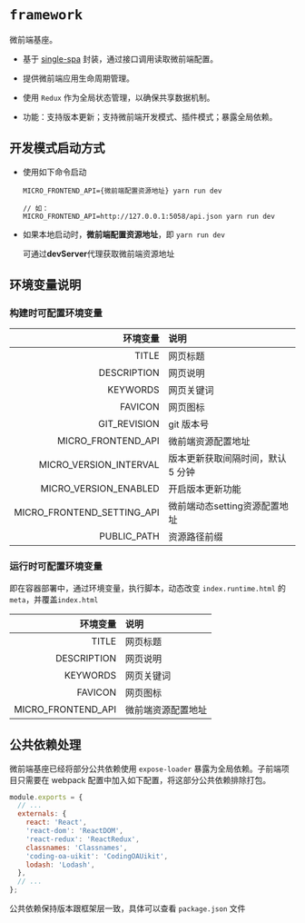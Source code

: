 # `framework`

微前端基座。

- 基于 [single-spa](https://single-spa.js.org/docs/getting-started-overview/) 封装，通过接口调用读取微前端配置。

- 提供微前端应用生命周期管理。

- 使用 `Redux` 作为全局状态管理，以确保共享数据机制。

- 功能：支持版本更新；支持微前端开发模式、插件模式；暴露全局依赖。

## 开发模式启动方式

- 使用如下命令启动

  ```node
  MICRO_FRONTEND_API={微前端配置资源地址} yarn run dev

  // 如：
  MICRO_FRONTEND_API=http://127.0.0.1:5058/api.json yarn run dev
  ```

- 如果本地启动时，**微前端配置资源地址**，即 `yarn run dev`

  可通过**devServer**代理获取微前端资源地址

## 环境变量说明

### 构建时可配置环境变量

|                       环境变量 | 说明                                   |
| -----------------------------: | :------------------------------------- |
|                          TITLE | 网页标题                               |
|                    DESCRIPTION | 网页说明                               |
|                       KEYWORDS | 网页关键词                             |
|                        FAVICON | 网页图标                               |
|                   GIT_REVISION | git 版本号                             |
|             MICRO_FRONTEND_API | 微前端资源配置地址                     |
|         MICRO_VERSION_INTERVAL | 版本更新获取间隔时间，默认 5 分钟      |
|          MICRO_VERSION_ENABLED | 开启版本更新功能                       |
|     MICRO_FRONTEND_SETTING_API | 微前端动态setting资源配置地址     |
|                    PUBLIC_PATH | 资源路径前缀     |

### 运行时可配置环境变量

即在容器部署中，通过环境变量，执行脚本，动态改变 `index.runtime.html` 的 `meta`，并覆盖`index.html`

|           环境变量 | 说明               |
| -----------------: | :----------------- |
|              TITLE | 网页标题           |
|        DESCRIPTION | 网页说明           |
|           KEYWORDS | 网页关键词         |
|            FAVICON | 网页图标           |
| MICRO_FRONTEND_API | 微前端资源配置地址 |

## 公共依赖处理

微前端基座已经将部分公共依赖使用 `expose-loader` 暴露为全局依赖。子前端项目只需要在 webpack 配置中加入如下配置，将这部分公共依赖排除打包。

```js
module.exports = {
  // ...
  externals: {
    react: 'React',
    'react-dom': 'ReactDOM',
    'react-redux': 'ReactRedux',
    classnames: 'Classnames',
    'coding-oa-uikit': 'CodingOAUikit',
    lodash: 'Lodash',
  },
  // ...
};
```

公共依赖保持版本跟框架层一致，具体可以查看 `package.json` 文件
